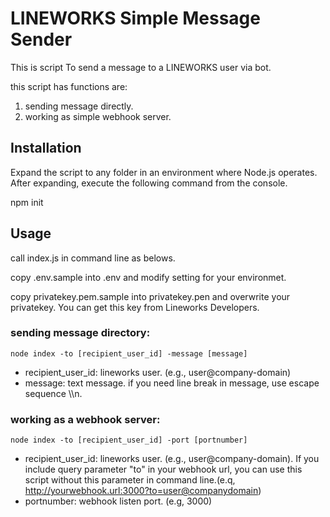 # LINEWORKS Simple Message Sender

This is script To send a message to a LINEWORKS user via bot.

this script has functions are:

1. sending message directly.
1. working as simple webhook server.

## Installation

Expand the script to any folder in an environment where Node.js operates.
After expanding, execute the following command from the console.

npm init

## Usage

call index.js in command line as belows.

copy .env.sample into .env and modify setting for your environmet.

copy privatekey.pem.sample into privatekey.pen and overwrite your privatekey. You can get this key from Lineworks Developers.

### sending message directory:

```
node index -to [recipient_user_id] -message [message]
```

* recipient_user_id: lineworks user. (e.g., user@company-domain)
* message: text message. if you need line break in message, use escape sequence \\\\n.

### working as a webhook server:

```
node index -to [recipient_user_id] -port [portnumber]
```

* recipient_user_id: lineworks user. (e.g., user@company-domain). If you include query parameter "to" in your webhook url, you can use this script without this parameter in command line.(e.q, http://yourwebhook.url:3000?to=user@companydomain)
* portnumber: webhook listen port. (e.g, 3000)